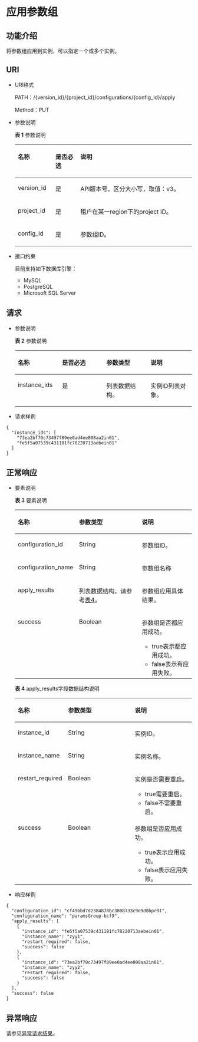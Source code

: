 # 应用参数组<a name="rds_09_0304"></a>

## 功能介绍<a name="section34921715163618"></a>

将参数组应用到实例，可以指定一个或多个实例。

## URI<a name="section349221518369"></a>

-   URI格式

    PATH：/\{version\_id\}/\{project\_id\}/configurations/\{config\_id\}/apply

    Method：PUT

-   参数说明

    **表 1**  参数说明

    <a name="table350771512364"></a>
    <table><thead align="left"><tr id="row178891510369"><th class="cellrowborder" valign="top" width="21.21%" id="mcps1.2.4.1.1"><p id="p2078801512364"><a name="p2078801512364"></a><a name="p2078801512364"></a>名称</p>
    </th>
    <th class="cellrowborder" valign="top" width="14.14%" id="mcps1.2.4.1.2"><p id="p1778841553610"><a name="p1778841553610"></a><a name="p1778841553610"></a>是否必选</p>
    </th>
    <th class="cellrowborder" valign="top" width="64.64999999999999%" id="mcps1.2.4.1.3"><p id="p0788171593617"><a name="p0788171593617"></a><a name="p0788171593617"></a>说明</p>
    </th>
    </tr>
    </thead>
    <tbody><tr id="row0788171515365"><td class="cellrowborder" valign="top" width="21.21%" headers="mcps1.2.4.1.1 "><p id="p37881315143612"><a name="p37881315143612"></a><a name="p37881315143612"></a>version_id</p>
    </td>
    <td class="cellrowborder" valign="top" width="14.14%" headers="mcps1.2.4.1.2 "><p id="p17881415173614"><a name="p17881415173614"></a><a name="p17881415173614"></a>是</p>
    </td>
    <td class="cellrowborder" valign="top" width="64.64999999999999%" headers="mcps1.2.4.1.3 "><p id="p1378814152369"><a name="p1378814152369"></a><a name="p1378814152369"></a>API版本号，区分大小写，取值：v3。</p>
    </td>
    </tr>
    <tr id="row16788161516363"><td class="cellrowborder" valign="top" width="21.21%" headers="mcps1.2.4.1.1 "><p id="p1478816159368"><a name="p1478816159368"></a><a name="p1478816159368"></a>project_id</p>
    </td>
    <td class="cellrowborder" valign="top" width="14.14%" headers="mcps1.2.4.1.2 "><p id="p77882156369"><a name="p77882156369"></a><a name="p77882156369"></a>是</p>
    </td>
    <td class="cellrowborder" valign="top" width="64.64999999999999%" headers="mcps1.2.4.1.3 "><p id="p107881159368"><a name="p107881159368"></a><a name="p107881159368"></a>租户在某一region下的project ID。</p>
    </td>
    </tr>
    <tr id="row14788171523612"><td class="cellrowborder" valign="top" width="21.21%" headers="mcps1.2.4.1.1 "><p id="p107881815193611"><a name="p107881815193611"></a><a name="p107881815193611"></a>config_id</p>
    </td>
    <td class="cellrowborder" valign="top" width="14.14%" headers="mcps1.2.4.1.2 "><p id="p157881915113616"><a name="p157881915113616"></a><a name="p157881915113616"></a>是</p>
    </td>
    <td class="cellrowborder" valign="top" width="64.64999999999999%" headers="mcps1.2.4.1.3 "><p id="p77882015143610"><a name="p77882015143610"></a><a name="p77882015143610"></a>参数组ID。</p>
    </td>
    </tr>
    </tbody>
    </table>


-   接口约束

    目前支持如下数据库引擎：

    -   MySQL
    -   PostgreSQL
    -   Microsoft SQL Server


## 请求<a name="section15386150366"></a>

-   参数说明

    **表 2**  参数说明

    <a name="table05381415103619"></a>
    <table><thead align="left"><tr id="row97881015193611"><th class="cellrowborder" valign="top" width="25%" id="mcps1.2.5.1.1"><p id="p778891543617"><a name="p778891543617"></a><a name="p778891543617"></a>名称</p>
    </th>
    <th class="cellrowborder" valign="top" width="25%" id="mcps1.2.5.1.2"><p id="p10788141533620"><a name="p10788141533620"></a><a name="p10788141533620"></a>是否必选</p>
    </th>
    <th class="cellrowborder" valign="top" width="25%" id="mcps1.2.5.1.3"><p id="p167880155368"><a name="p167880155368"></a><a name="p167880155368"></a>参数类型</p>
    </th>
    <th class="cellrowborder" valign="top" width="25%" id="mcps1.2.5.1.4"><p id="p147881915193611"><a name="p147881915193611"></a><a name="p147881915193611"></a>说明</p>
    </th>
    </tr>
    </thead>
    <tbody><tr id="row5788121519368"><td class="cellrowborder" valign="top" width="25%" headers="mcps1.2.5.1.1 "><p id="p16788415133610"><a name="p16788415133610"></a><a name="p16788415133610"></a>instance_ids</p>
    </td>
    <td class="cellrowborder" valign="top" width="25%" headers="mcps1.2.5.1.2 "><p id="p127881615133611"><a name="p127881615133611"></a><a name="p127881615133611"></a>是</p>
    </td>
    <td class="cellrowborder" valign="top" width="25%" headers="mcps1.2.5.1.3 "><p id="p11788131511365"><a name="p11788131511365"></a><a name="p11788131511365"></a>列表数据结构。</p>
    </td>
    <td class="cellrowborder" valign="top" width="25%" headers="mcps1.2.5.1.4 "><p id="p1078813155365"><a name="p1078813155365"></a><a name="p1078813155365"></a>实例ID列表对象。</p>
    </td>
    </tr>
    </tbody>
    </table>


-   请求样例

```
{
  "instance_ids": [
    "73ea2bf70c73497f89ee0ad4ee008aa2in01",
    "fe5f5a07539c431181fc78220713aebein01"
  ]
}
```

## 正常响应<a name="section8569161515366"></a>

-   要素说明

    **表 3**  要素说明

    <a name="table1056917157367"></a>
    <table><thead align="left"><tr id="row97881615113617"><th class="cellrowborder" valign="top" width="25.509999999999998%" id="mcps1.2.4.1.1"><p id="p13788715133620"><a name="p13788715133620"></a><a name="p13788715133620"></a>名称</p>
    </th>
    <th class="cellrowborder" valign="top" width="40.82%" id="mcps1.2.4.1.2"><p id="p978811516362"><a name="p978811516362"></a><a name="p978811516362"></a>参数类型</p>
    </th>
    <th class="cellrowborder" valign="top" width="33.67%" id="mcps1.2.4.1.3"><p id="p177889156366"><a name="p177889156366"></a><a name="p177889156366"></a>说明</p>
    </th>
    </tr>
    </thead>
    <tbody><tr id="row1378819159369"><td class="cellrowborder" valign="top" width="25.509999999999998%" headers="mcps1.2.4.1.1 "><p id="p17788121516366"><a name="p17788121516366"></a><a name="p17788121516366"></a>configuration_id</p>
    </td>
    <td class="cellrowborder" valign="top" width="40.82%" headers="mcps1.2.4.1.2 "><p id="p7788131520367"><a name="p7788131520367"></a><a name="p7788131520367"></a>String</p>
    </td>
    <td class="cellrowborder" valign="top" width="33.67%" headers="mcps1.2.4.1.3 "><p id="p8788151563617"><a name="p8788151563617"></a><a name="p8788151563617"></a>参数组ID。</p>
    </td>
    </tr>
    <tr id="row178810158365"><td class="cellrowborder" valign="top" width="25.509999999999998%" headers="mcps1.2.4.1.1 "><p id="p4788101519365"><a name="p4788101519365"></a><a name="p4788101519365"></a>configuration_name</p>
    </td>
    <td class="cellrowborder" valign="top" width="40.82%" headers="mcps1.2.4.1.2 "><p id="p978821573620"><a name="p978821573620"></a><a name="p978821573620"></a>String</p>
    </td>
    <td class="cellrowborder" valign="top" width="33.67%" headers="mcps1.2.4.1.3 "><p id="p19788815123616"><a name="p19788815123616"></a><a name="p19788815123616"></a>参数组名称</p>
    </td>
    </tr>
    <tr id="row8788715153611"><td class="cellrowborder" valign="top" width="25.509999999999998%" headers="mcps1.2.4.1.1 "><p id="p18788131511368"><a name="p18788131511368"></a><a name="p18788131511368"></a>apply_results</p>
    </td>
    <td class="cellrowborder" valign="top" width="40.82%" headers="mcps1.2.4.1.2 "><p id="p1778818156369"><a name="p1778818156369"></a><a name="p1778818156369"></a>列表数据结构，请参考<a href="#table19602151563612">表4</a>。</p>
    </td>
    <td class="cellrowborder" valign="top" width="33.67%" headers="mcps1.2.4.1.3 "><p id="p20788181510366"><a name="p20788181510366"></a><a name="p20788181510366"></a>参数组应用具体结果。</p>
    </td>
    </tr>
    <tr id="row10788161543616"><td class="cellrowborder" valign="top" width="25.509999999999998%" headers="mcps1.2.4.1.1 "><p id="p7788111517367"><a name="p7788111517367"></a><a name="p7788111517367"></a>success</p>
    </td>
    <td class="cellrowborder" valign="top" width="40.82%" headers="mcps1.2.4.1.2 "><p id="p16788171593618"><a name="p16788171593618"></a><a name="p16788171593618"></a>Boolean</p>
    </td>
    <td class="cellrowborder" valign="top" width="33.67%" headers="mcps1.2.4.1.3 "><p id="p14788181583618"><a name="p14788181583618"></a><a name="p14788181583618"></a>参数组是否都应用成功。</p>
    <a name="ul07881715103618"></a><a name="ul07881715103618"></a><ul id="ul07881715103618"><li>true表示都应用成功。</li><li>false表示有应用失败。</li></ul>
    </td>
    </tr>
    </tbody>
    </table>

    **表 4**  apply\_results字段数据结构说明

    <a name="table19602151563612"></a>
    <table><thead align="left"><tr id="row157887151363"><th class="cellrowborder" valign="top" width="24.942494249424943%" id="mcps1.2.4.1.1"><p id="p9788151517364"><a name="p9788151517364"></a><a name="p9788151517364"></a>名称</p>
    </th>
    <th class="cellrowborder" valign="top" width="39.653965396539654%" id="mcps1.2.4.1.2"><p id="p678811533611"><a name="p678811533611"></a><a name="p678811533611"></a>参数类型</p>
    </th>
    <th class="cellrowborder" valign="top" width="35.4035403540354%" id="mcps1.2.4.1.3"><p id="p1580411515361"><a name="p1580411515361"></a><a name="p1580411515361"></a>说明</p>
    </th>
    </tr>
    </thead>
    <tbody><tr id="row13804315143614"><td class="cellrowborder" valign="top" width="24.942494249424943%" headers="mcps1.2.4.1.1 "><p id="p18042157360"><a name="p18042157360"></a><a name="p18042157360"></a>instance_id</p>
    </td>
    <td class="cellrowborder" valign="top" width="39.653965396539654%" headers="mcps1.2.4.1.2 "><p id="p7804615203619"><a name="p7804615203619"></a><a name="p7804615203619"></a>String</p>
    </td>
    <td class="cellrowborder" valign="top" width="35.4035403540354%" headers="mcps1.2.4.1.3 "><p id="p18804191518362"><a name="p18804191518362"></a><a name="p18804191518362"></a>实例ID。</p>
    </td>
    </tr>
    <tr id="row16804161523613"><td class="cellrowborder" valign="top" width="24.942494249424943%" headers="mcps1.2.4.1.1 "><p id="p12804715163614"><a name="p12804715163614"></a><a name="p12804715163614"></a>instance_name</p>
    </td>
    <td class="cellrowborder" valign="top" width="39.653965396539654%" headers="mcps1.2.4.1.2 "><p id="p6804191513611"><a name="p6804191513611"></a><a name="p6804191513611"></a>String</p>
    </td>
    <td class="cellrowborder" valign="top" width="35.4035403540354%" headers="mcps1.2.4.1.3 "><p id="p1180413153362"><a name="p1180413153362"></a><a name="p1180413153362"></a>实例名称。</p>
    </td>
    </tr>
    <tr id="row3804101543618"><td class="cellrowborder" valign="top" width="24.942494249424943%" headers="mcps1.2.4.1.1 "><p id="p280414153361"><a name="p280414153361"></a><a name="p280414153361"></a>restart_required</p>
    </td>
    <td class="cellrowborder" valign="top" width="39.653965396539654%" headers="mcps1.2.4.1.2 "><p id="p16804181512367"><a name="p16804181512367"></a><a name="p16804181512367"></a>Boolean</p>
    </td>
    <td class="cellrowborder" valign="top" width="35.4035403540354%" headers="mcps1.2.4.1.3 "><p id="p8804181593615"><a name="p8804181593615"></a><a name="p8804181593615"></a>实例是否需要重启。</p>
    <a name="ul15804161503611"></a><a name="ul15804161503611"></a><ul id="ul15804161503611"><li>true需要重启。</li><li>false不需要重启。</li></ul>
    </td>
    </tr>
    <tr id="row108041215133614"><td class="cellrowborder" valign="top" width="24.942494249424943%" headers="mcps1.2.4.1.1 "><p id="p15804315103616"><a name="p15804315103616"></a><a name="p15804315103616"></a>success</p>
    </td>
    <td class="cellrowborder" valign="top" width="39.653965396539654%" headers="mcps1.2.4.1.2 "><p id="p880491514363"><a name="p880491514363"></a><a name="p880491514363"></a>Boolean</p>
    </td>
    <td class="cellrowborder" valign="top" width="35.4035403540354%" headers="mcps1.2.4.1.3 "><p id="p680412152366"><a name="p680412152366"></a><a name="p680412152366"></a>参数组是否应用成功。</p>
    <a name="ul1680413151367"></a><a name="ul1680413151367"></a><ul id="ul1680413151367"><li>true表示应用成功。</li><li>false表示应用失败。</li></ul>
    </td>
    </tr>
    </tbody>
    </table>


-   响应样例

```
{
  "configuration_id": "cf49bbd7d2384878bc3808733c9e9d8bpr01",
  "configuration_name": "paramsGroup-bcf9",
  "apply_results": [
    {
      "instance_id": "fe5f5a07539c431181fc78220713aebein01",
      "instance_name": "zyy1",
      "restart_required": false,
      "success": false
    },
    {
      "instance_id": "73ea2bf70c73497f89ee0ad4ee008aa2in01",
      "instance_name": "zyy2",
      "restart_required": false,
      "success": false
    }
  ],
  "success": false
}
```

## 异常响应<a name="section126482015153616"></a>

请参见[异常请求结果](异常请求结果.md)。

